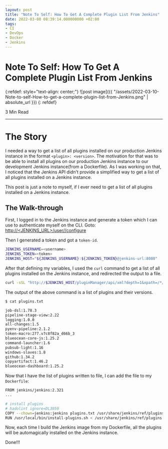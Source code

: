 ```yaml
---
layout: post
title: "Note To Self: How To Get A Complete Plugin List From Jenkins"
date: 2022-03-08 08:39:14.000000000 +02:00
tags:
- CI
- DevOps
- Docker
- Jenkins
---
```

# Note To Self: How To Get A Complete Plugin List From Jenkins

{:refdef: style="text-align: center;"}
![post image]({{ "/assets/2022-03-10-Note-to-self-How-to-get-a-complete-plugin-list-from-Jenkins.png" | absolute_url }})
{: refdef}

3 Min Read

---

# The Story

I needed a way to get a list of all plugins installed on our production Jenkins instance in the format `<plugin>: <version>`. The motivation for that was to be able to install all plugins on our production Jenkins instance to our development Jenkins instance(from a Dockerfile). As I was working on that, I noticed that the Jenkins API didn't provide a simplified way to get a list of all plugins installed on a Jenkins instance.

This post is just a note to myself, if I ever need to get a list of all plugins installed on a Jenkins instance.

## The Walk-through

First, I logged in to the Jenkins instance and generate a token which I can use to authenticate myself on the CLI.
Goto: [http://<JENKINS_URL>/user/<USERNAME>/configure](http://<JENKINS_URL>/user/<USERNAME>/configure)

Then I generated a token and got a `token-id`.

```bash
JENKINS_USERNAME=<username>
JENKINS_TOKEN=<token>
JENKINS_HOST="${JENKINS_USERNAME}:${JENKINS_TOKEN}@jenkins-url:8080"
```

After that defining my variables, I used the `curl` command to get a list of all plugins installed on the Jenkins instance, and redirected the output to a file.

```bash
curl -sSL "http://$JENKINS_HOST/pluginManager/api/xml?depth=1&xpath=/*/*/shortName|/*/*/version&wrapper=plugins" | perl -pe 's/.*?<shortName>([\w-]+).*?<version>([^<]+)()(<\/\w+>)+/\1 \2\n/g' | sed 's/ /:/' > plugins.txt
```

The output of the above command is a list of plugins and their versions.

```bash
$ cat plugins.txt

job-dsl:1.78.3
pipeline-stage-view:2.22
logging:1.0.0
all-changes:1.5
pyenv-pipeline:2.1.2
token-macro:277.v7c8f82a_d66b_3
blueocean-core-js:1.25.2
command-launcher:1.6
pubsub-light:1.16
windows-slaves:1.8
github:1.34.2
copyartifact:1.46.2
blueocean-dashboard:1.25.2
```

Now that I have the list of plugins written to file, I can add the file to my `Dockerfile`:

```bash
FROM jenkins/jenkins:2.321
...

# install plugins
# hadolint ignore=DL3059
COPY --chown=jenkins:jenkins plugins.txt /usr/share/jenkins/ref/plugins.txt
RUN /usr/local/bin/install-plugins.sh < /usr/share/jenkins/ref/plugins.txt
```

Now, each time I build the Jenkins image from my Dockerfile, all the plugins will be automagically installed on the Jenkins instance.

Done!!!
